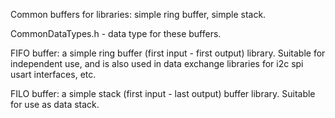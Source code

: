 Common buffers for libraries: simple ring buffer, simple stack.

CommonDataTypes.h - data type for these buffers.

FIFO buffer: a simple ring buffer (first input - first output) library. 
Suitable for independent use, and is also used in data exchange 
libraries for i2c spi usart interfaces, etc.

FILO buffer: a simple stack (first input - last output) buffer library.
Suitable for use as data stack. 
